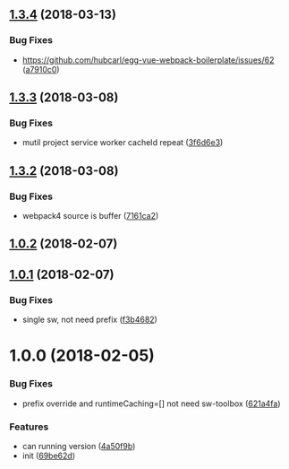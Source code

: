 <a name="1.3.4"></a>
## [1.3.4](https://github.com/hubcarl/service-worker-precache-webpack-plugin/compare/1.3.3...1.3.4) (2018-03-13)


### Bug Fixes

* https://github.com/hubcarl/egg-vue-webpack-boilerplate/issues/62 ([a7910c0](https://github.com/hubcarl/service-worker-precache-webpack-plugin/commit/a7910c0))



<a name="1.3.3"></a>
## [1.3.3](https://github.com/hubcarl/service-worker-precache-webpack-plugin/compare/1.3.2...1.3.3) (2018-03-08)


### Bug Fixes

* mutil project service worker cacheId repeat ([3f6d6e3](https://github.com/hubcarl/service-worker-precache-webpack-plugin/commit/3f6d6e3))



<a name="1.3.2"></a>
## [1.3.2](https://github.com/hubcarl/service-worker-precache-webpack-plugin/compare/1.3.1...1.3.2) (2018-03-08)


### Bug Fixes

* webpack4 source is buffer ([7161ca2](https://github.com/hubcarl/service-worker-precache-webpack-plugin/commit/7161ca2))



<a name="1.0.2"></a>
## [1.0.2](https://github.com/hubcarl/service-worker-precache-webpack-plugin/compare/1.0.1...1.0.2) (2018-02-07)



<a name="1.0.1"></a>
## [1.0.1](https://github.com/hubcarl/service-worker-precache-webpack-plugin/compare/1.0.0...1.0.1) (2018-02-07)


### Bug Fixes

* single sw, not need prefix ([f3b4682](https://github.com/hubcarl/service-worker-precache-webpack-plugin/commit/f3b4682))



<a name="1.0.0"></a>
# 1.0.0 (2018-02-05)


### Bug Fixes

* prefix override and runtimeCaching=[] not need sw-toolbox ([621a4fa](https://github.com/hubcarl/service-worker-precache-webpack-plugin/commit/621a4fa))


### Features

* can running version ([4a50f9b](https://github.com/hubcarl/service-worker-precache-webpack-plugin/commit/4a50f9b))
* init ([69be62d](https://github.com/hubcarl/service-worker-precache-webpack-plugin/commit/69be62d))



